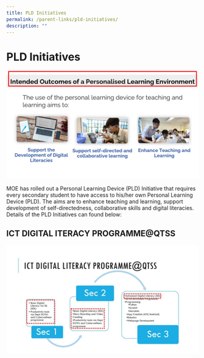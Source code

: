 ```yaml
---
title: PLD Initiatives
permalink: /parent-links/pld-initiatives/
description: ""
---
```

PLD Initiatives
===============

![](/images/Parents/PLD%201.png)


MOE has rolled out a Personal Learning Device (PLD) Initiative that requires every secondary student to have access to his/her own Personal Learning Device (PLD). The aims are to enhance teaching and learning, support development of self-directedness, collaborative skills and digital literacies.  Details of the PLD Initiatives can found below:

ICT DIGITAL ITERACY PROGRAMME@QTSS
----------------------------------


![](/images/Parents/PLD%202.jpg)
